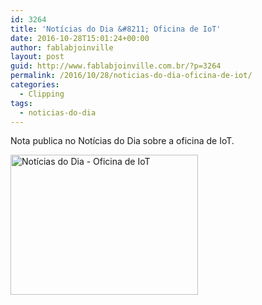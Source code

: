 ```yaml
---
id: 3264
title: 'Notícias do Dia &#8211; Oficina de IoT'
date: 2016-10-28T15:01:24+00:00
author: fablabjoinville
layout: post
guid: http://www.fablabjoinville.com.br/?p=3264
permalink: /2016/10/28/noticias-do-dia-oficina-de-iot/
categories:
  - Clipping
tags:
  - noticias-do-dia
---
```

Nota publica no Notícias do Dia sobre a oficina de IoT.<!--more-->

<img class="alignnone size-medium wp-image-3262" src="http://www.fablabjoinville.com.br/wp-content/uploads/2016/11/20161028-Fab-Lab-ND-Alessandra-Ogeda-28-10-300x224.png" alt="Notícias do Dia - Oficina de IoT" width="300" height="224" srcset="http://www.fablabjoinville.com.br/wp-content/uploads/2016/11/20161028-Fab-Lab-ND-Alessandra-Ogeda-28-10-300x224.png 300w, http://www.fablabjoinville.com.br/wp-content/uploads/2016/11/20161028-Fab-Lab-ND-Alessandra-Ogeda-28-10-150x112.png 150w, http://www.fablabjoinville.com.br/wp-content/uploads/2016/11/20161028-Fab-Lab-ND-Alessandra-Ogeda-28-10.png 304w" sizes="(max-width: 300px) 100vw, 300px" />